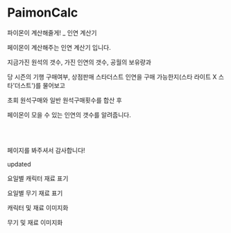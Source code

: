 # PaimonCalc
파이몬이 계산해줄게! _ 인연 계산기


페이몬이 계산해주는 인연 계산기 입니다.

<p>지금가진 원석의 갯수, 가진 인연의 갯수, 공월의 보유량과</p>
<p>당 시즌의 기행 구매여부, 상점판매 스타더스트 인연을 구매 가능한지(스타 라이트 X 스타'더스트')를 물어보고</p>
<p>초회 원석구매와 일반 원석구매횟수를 합산 후</p>
<p>페이몬이 모을 수 있는 인연의 갯수를 알려줍니다.</p>
  <br><br>
  <p>페이지를 봐주셔서 감사합니다!</p>

  <p>updated</p>
  <p>요일별 캐릭터 재료 표기</p>
  <p>요일별 무기 재료 표기</p>
  <p>캐릭터 및 재료 이미지화</p>
  <p>무기 및 재료 이미지화</p>

